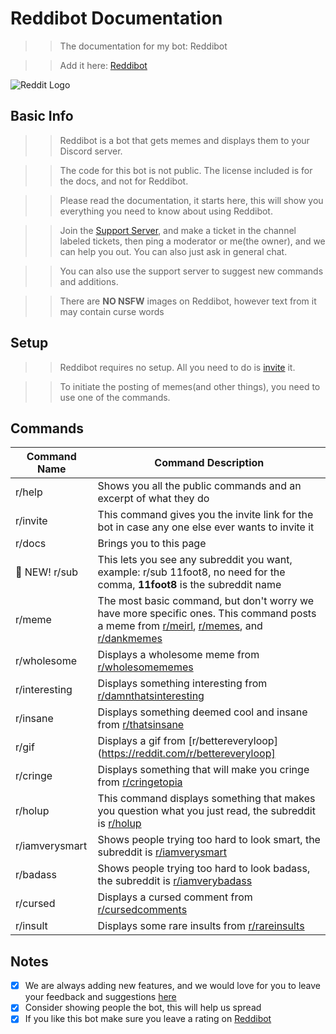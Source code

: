 # Reddibot Documentation

>> The documentation for my bot: Reddibot 

>> Add it here: [Reddibot](https://top.gg/bot/770376260626415637)

![Reddit Logo](https://cdn.discordapp.com/attachments/769370075056308244/802006210559606784/unknown.png)

## Basic Info

>> Reddibot is a bot that gets memes and displays them to your Discord server. 

>> The code for this bot is not public. The license included is for the docs, and not for Reddibot.

>> Please read the documentation, it starts here, this will show you everything you need to know about using Reddibot.

>> Join the [Support Server](discord.gg/ThxruGvw8E), and make a ticket in the channel labeled tickets, then ping a moderator or me(the owner), and we can help you out. You can also just ask in general chat.

>> You can also use the support server to suggest new commands and additions.

>> There are **NO NSFW** images on Reddibot, however text from it may contain curse words

## Setup

>> Reddibot requires no setup. All you need to do is [invite](https://top.gg/bot/770376260626415637) it.

>> To initiate the posting of memes(and other things), you need to use one of the commands.

## Commands

Command Name | Command Description
------------ | -------------
r/help | Shows you all the public commands and an excerpt of what they do
r/invite | This command gives you the invite link for the bot in case any one else ever wants to invite it
r/docs | Brings you to this page
:trident: NEW! r/sub | This lets you see any subreddit you want, example: r/sub 11foot8, no need for the comma, **11foot8** is the subreddit name
r/meme | The most basic command, but don't worry we have more specific ones. This command posts a meme from [r/meirl](https://reddit.com/r/meirl), [r/memes](https://reddit.com/r/memes), and [r/dankmemes](https://reddit.com/r/dankmemes)
r/wholesome | Displays a wholesome meme from [r/wholesomememes](https://reddit.com/r/whomesomememes)
r/interesting | Displays something interesting from [r/damnthatsinteresting](https://reddit.com/r/damnthatsinteresting)
r/insane | Displays something deemed cool and insane from [r/thatsinsane](https://reddit.com/r/thatsinsane)
r/gif | Displays a gif from [r/bettereveryloop](https://reddit.com/r/bettereveryloop]
r/cringe | Displays something that will make you cringe from [r/cringetopia](https://reddit.com/r/cringetopia)
r/holup | This command displays something that makes you question what you just read, the subreddit is [r/holup](https://reddit.com/r/holup)
r/iamverysmart | Shows people trying too hard to look smart, the subreddit is [r/iamverysmart](https://reddit.com/r/iamverysmart)
r/badass | Shows people trying too hard to look badass, the subreddit is [r/iamverybadass](https://reddit.com/r/iamverybadass)
r/cursed | Displays a cursed comment from [r/cursedcomments](https://reddit.com/r/cursedcomments)
r/insult | Displays some rare insults from [r/rareinsults](https://reddit.com/r/rareinsults)

## Notes
- [x] We are always adding new features, and we would love for you to leave your feedback and suggestions [here](discord.gg/ThxruGvw8E)
- [x] Consider showing people the bot, this will help us spread
- [x] If you like this bot make sure you leave a rating on [Reddibot](https://top.gg/bot/770376260626415637)
